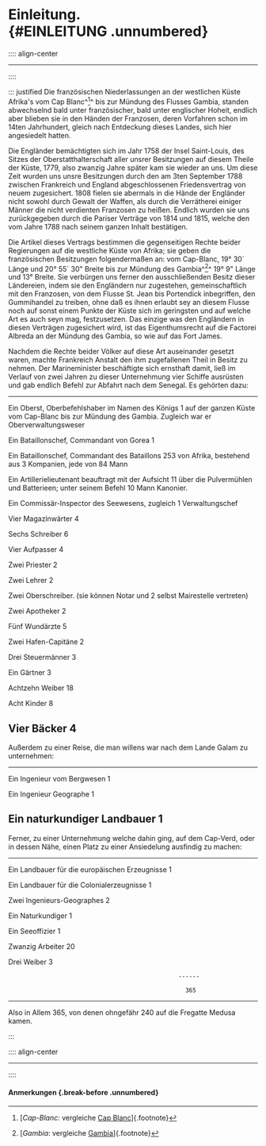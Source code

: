 # Einleitung.<br /> {#EINLEITUNG .unnumbered}

:::: align-center
****
::::

::: justified
Die französischen Niederlassungen an der westlichen Küste Afrika's vom Cap Blanc^[^0353]^
bis zur Mündung des Flusses Gambia, standen abwechselnd bald unter französischer,
 bald unter englischer Hoheit, endlich aber blieben sie in den Händen der Franzosen,
 deren Vorfahren schon im 14ten Jahrhundert, gleich nach Entdeckung dieses Landes,
 sich hier angesiedelt hatten.

Die Engländer bemächtigten sich im Jahr 1758 der Insel Saint-Louis, des Sitzes der
Oberstatthalterschaft aller unsrer Besitzungen auf diesem Theile der Küste, 1779,
also zwanzig Jahre später kam sie wieder an uns. Um diese Zeit wurden uns unsre
Besitzungen durch den am 3ten September 1788 zwischen Frankreich und England
abgeschlossenen Friedensvertrag von neuem zugesichert. 1808 fielen sie abermals
in die Hände der Engländer nicht sowohl durch Gewalt der Waffen, als durch die
Verrätherei einiger Männer die nicht verdienten Franzosen zu heißen. Endlich wurden
sie uns zurückgegeben durch die Pariser Verträge von 1814 und 1815, welche den vom
Jahre 1788 nach seinem ganzen Inhalt bestätigen.

Die Artikel dieses Vertrags bestimmen die gegenseitigen Rechte beider Regierungen
auf die westliche Küste von Afrika; sie geben die französischen Besitzungen folgendermaßen an:
vom Cap-Blanc, 19° 30´ Länge und 20° 55´ 30" Breite bis zur Mündung des
Gambia^[^0354]^ 19° 9" Länge und 13° Breite. Sie verbürgen uns ferner den ausschließenden
Besitz dieser Ländereien, indem sie den Engländern nur zugestehen, gemeinschaftlich
mit den Franzosen, von dem Flusse St. Jean bis Portendick inbegriffen, den Gummihandel
zu treiben, ohne daß es ihnen erlaubt sey an diesem Flusse noch auf sonst einem
Punkte der Küste sich im geringsten und auf welche Art es auch seyn mag,
festzusetzen. Das einzige was den Engländern in diesen Verträgen zugesichert wird,
ist das Eigenthumsrecht auf die Factorei Albreda an der Mündung des Gambia,
so wie auf das Fort James.

Nachdem die Rechte beider Völker auf diese Art auseinander gesetzt waren, machte
Frankreich Anstalt den ihm zugefallenen Theil in Besitz zu nehmen. Der
Marineminister beschäftigte sich ernsthaft damit, ließ im Verlauf von zwei Jahren
zu dieser Unternehmung vier Schiffe ausrüsten und gab endlich Befehl zur Abfahrt
nach dem Senegal. Es gehörten dazu:

--------------------------------------------------- -----
Ein Oberst, Oberbefehlshaber im Namen des Königs        1
auf der ganzen Küste vom Cap-Blanc
bis zur Mündung des Gambia. Zugleich war
er Oberverwaltungsweser

Ein Bataillonschef, Commandant von Gorea                 1

Ein Bataillonschef, Commandant des Bataillons          253
von Afrika, bestehend aus 3 Kompanien, jede
von 84 Mann

Ein Artillerielieutenant beauftragt mit der Aufsicht    11
über die Pulvermühlen und Batterieen; unter
seinem Befehl 10 Mann Kanonier.

Ein Commissär-Inspector des Seewesens, zugleich          1
Verwaltungschef

Vier Magazinwärter                                       4

Sechs Schreiber                                          6

Vier Aufpasser                                           4

Zwei Priester                                            2

Zwei Lehrer                                              2

Zwei Oberschreiber. (sie können Notar und                2
selbst Mairestelle vertreten)

Zwei Apotheker                                           2

Fünf Wundärzte                                           5

Zwei Hafen-Capitäne                                      2

Drei Steuermänner                                        3

Ein Gärtner                                              3

Achtzehn Weiber                                         18

Acht Kinder                                              8

Vier Bäcker                                              4
----------------------------------------------------------


Außerdem zu einer Reise, die man willens war nach
dem Lande Galam zu unternehmen:

--------------------------------------------------- -----
Ein Ingenieur vom Bergwesen                             1

Ein Ingenieur Geographe                                 1

Ein naturkundiger Landbauer                             1
----------------------------------------------------------

Ferner, zu einer Unternehmung welche dahin ging,
auf dem Cap-Verd, oder in dessen Nähe, einen
Platz zu einer Ansiedelung ausfindig zu machen:

--------------------------------------------------- -----
Ein Landbauer für die europäischen Erzeugnisse          1

Ein Landbauer für die Colonialerzeugnisse               1

Zwei Ingenieurs-Geographes                              2

Ein Naturkundiger                                       1

Ein Seeoffizier                                         1

Zwanzig Arbeiter                                       20

Drei Weiber                                             3

                                                    ------

                                                      365
----------------------------------------------------------

Also in Allem 365, von denen ohngefähr 240 auf die
Fregatte Medusa kamen.

:::

:::: align-center
****
::::

#### **Anmerkungen** {.break-before .unnumbered}

[^0353]: [*Cap-Blanc*: vergleiche [Cap Blanc](https://de.wikipedia.org/wiki/Cap_Blanc_(Mauretanien))]{.footnote}

[^0354]: [*Gambia*: vergleiche [Gambia](https://de.wikipedia.org/wiki/Gambia_(Fluss))]{.footnote}
